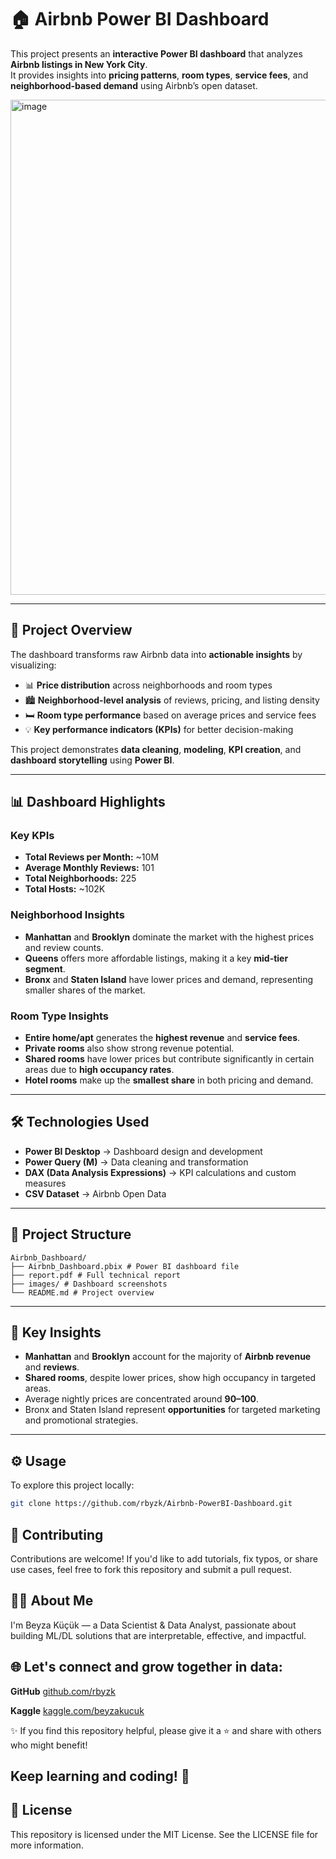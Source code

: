 # 🏠 Airbnb Power BI Dashboard

This project presents an **interactive Power BI dashboard** that analyzes **Airbnb listings in New York City**.  
It provides insights into **pricing patterns**, **room types**, **service fees**, and **neighborhood-based demand** using Airbnb’s open dataset.


<img width="1413" height="792" alt="image" src="https://github.com/user-attachments/assets/10a41ca7-85d6-45f3-9b96-f62df627368c" />

---

## 📝 Project Overview

The dashboard transforms raw Airbnb data into **actionable insights** by visualizing:

- 📊 **Price distribution** across neighborhoods and room types  
- 🏙️ **Neighborhood-level analysis** of reviews, pricing, and listing density  
- 🛏️ **Room type performance** based on average prices and service fees  
- 💡 **Key performance indicators (KPIs)** for better decision-making  

This project demonstrates **data cleaning**, **modeling**, **KPI creation**, and **dashboard storytelling** using **Power BI**.

---

## 📊 Dashboard Highlights

### **Key KPIs**
- **Total Reviews per Month:** ~10M  
- **Average Monthly Reviews:** 101  
- **Total Neighborhoods:** 225  
- **Total Hosts:** ~102K  

### **Neighborhood Insights**
- **Manhattan** and **Brooklyn** dominate the market with the highest prices and review counts.
- **Queens** offers more affordable listings, making it a key **mid-tier segment**.
- **Bronx** and **Staten Island** have lower prices and demand, representing smaller shares of the market.

### **Room Type Insights**
- **Entire home/apt** generates the **highest revenue** and **service fees**.
- **Private rooms** also show strong revenue potential.
- **Shared rooms** have lower prices but contribute significantly in certain areas due to **high occupancy rates**.
- **Hotel rooms** make up the **smallest share** in both pricing and demand.

---

## 🛠️ Technologies Used

- **Power BI Desktop** → Dashboard design and development  
- **Power Query (M)** → Data cleaning and transformation  
- **DAX (Data Analysis Expressions)** → KPI calculations and custom measures  
- **CSV Dataset** → Airbnb Open Data  

---

## 📂 Project Structure
```
Airbnb_Dashboard/
├── Airbnb_Dashboard.pbix # Power BI dashboard file
├── report.pdf # Full technical report
├── images/ # Dashboard screenshots
└── README.md # Project overview
```

---

## 📌 Key Insights

- **Manhattan** and **Brooklyn** account for the majority of **Airbnb revenue** and **reviews**.
- **Shared rooms**, despite lower prices, show high occupancy in targeted areas.
- Average nightly prices are concentrated around **$90–$100**.
- Bronx and Staten Island represent **opportunities** for targeted marketing and promotional strategies.

---

## ⚙️ Usage

To explore this project locally:

```bash
git clone https://github.com/rbyzk/Airbnb-PowerBI-Dashboard.git
```

## 🤝 Contributing
Contributions are welcome! If you'd like to add tutorials, fix typos, or share use cases, feel free to fork this repository and submit a pull request.


## 👩‍💻 About Me
I'm Beyza Küçük — a Data Scientist & Data Analyst, passionate about building ML/DL solutions that are interpretable, effective, and impactful.


## 🌐 Let's connect and grow together in data:

**GitHub** [github.com/rbyzk](https://github.com/rbyzk)

**Kaggle** [kaggle.com/beyzakucuk](https://www.kaggle.com/beyzakucuk)

✨ If you find this repository helpful, please give it a ⭐ and share with others who might benefit!


Keep learning and coding! 🚀
---


## 📜 License
This repository is licensed under the MIT License. See the LICENSE file for more information.
